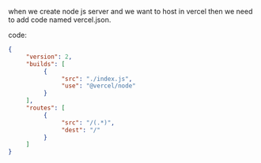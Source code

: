 when we create node js server and we want to host in vercel then we need to add code named vercel.json.

code: 

```json
{
     "version": 2,
     "builds": [
          {
               "src": "./index.js",
               "use": "@vercel/node"
          }
     ],
     "routes": [
          {
               "src": "/(.*)",
               "dest": "/"
          }
     ]
}
```